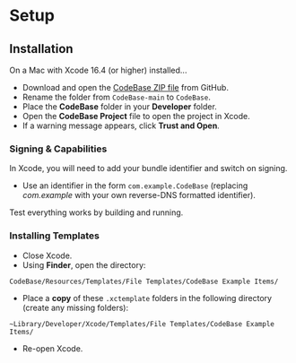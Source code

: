 # Setup

## Installation

On a Mac with Xcode 16.4 (or higher) installed...

* Download and open the [CodeBase ZIP file](https://github.com/zenopolis/CodeBase/archive/refs/heads/main.zip) from GitHub.
* Rename the folder from `CodeBase-main` to `CodeBase`.
* Place the **CodeBase** folder in your **Developer** folder.
* Open the **CodeBase Project** file to open the project in Xcode.
* If a warning message appears, click **Trust and Open**.

### Signing & Capabilities

In Xcode, you will need to add your bundle identifier and switch on signing.

* Use an identifier in the form `com.example.CodeBase` (replacing _com.example_ with your own reverse-DNS formatted identifier).

Test everything works by building and running.

### Installing Templates

* Close Xcode.
* Using **Finder**, open the directory:
 
`CodeBase/Resources/Templates/File Templates/CodeBase Example Items/`

* Place a **copy** of these `.xctemplate` folders in the following directory (create any missing folders):

`~Library/Developer/Xcode/Templates/File Templates/CodeBase Example Items/`

* Re-open Xcode.
